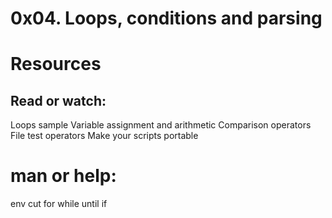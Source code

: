 # 0x04. Loops, conditions and parsing

# Resources
Read or watch:
--------------

Loops sample
Variable assignment and arithmetic
Comparison operators
File test operators
Make your scripts portable

# man or help:

env
cut
for
while
until
if
